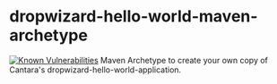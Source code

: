 # dropwizard-hello-world-maven-archetype
[![Known Vulnerabilities](https://snyk.io/test/github/cantara/dropwizard-microservice-archetype/badge.svg)](https://snyk.io/test/github/cantara/dropwizard-microservice-archetype)
Maven Archetype to create your own copy of Cantara's dropwizard-hello-world-application.
